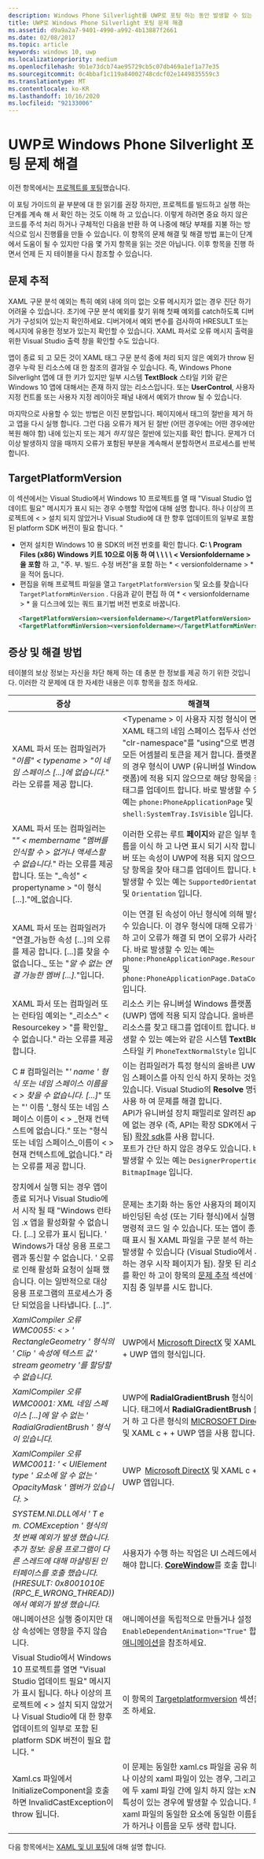 ```yaml
---
description: Windows Phone Silverlight를 UWP로 포팅 하는 동안 발생할 수 있는 문제를 해결 합니다.
title: UWP로 Windows Phone Silverlight 포팅 문제 해결
ms.assetid: d9a9a2a7-9401-4990-a992-4b13887f2661
ms.date: 02/08/2017
ms.topic: article
keywords: windows 10, uwp
ms.localizationpriority: medium
ms.openlocfilehash: 9b1e73dcb74ae95729cb5c07db469a1ef1a77e35
ms.sourcegitcommit: 0c4bbaf1c119a84002748cdcf02e1449835559c3
ms.translationtype: MT
ms.contentlocale: ko-KR
ms.lasthandoff: 10/16/2020
ms.locfileid: "92133006"
---
```

#  <a name="troubleshooting-porting-windowsphone-silverlight-to-uwp"></a>UWP로 Windows Phone Silverlight 포팅 문제 해결


이전 항목에서는 [프로젝트를 포팅](wpsl-to-uwp-porting-to-a-uwp-project.md)했습니다.

이 포팅 가이드의 끝 부분에 대 한 읽기를 권장 하지만, 프로젝트를 빌드하고 실행 하는 단계를 계속 해 서 확인 하는 것도 이해 하 고 있습니다. 이렇게 하려면 중요 하지 않은 코드를 주석 처리 하거나 구체적인 다음을 반환 하 여 나중에 해당 부채를 지불 하는 방식으로 임시 진행률을 만들 수 있습니다. 이 항목의 문제 해결 및 해결 방법 표는이 단계에서 도움이 될 수 있지만 다음 몇 가지 항목을 읽는 것은 아닙니다. 이후 항목을 진행 하면서 언제 든 지 테이블을 다시 참조할 수 있습니다.

## <a name="tracking-down-issues"></a>문제 추적

XAML 구문 분석 예외는 특히 예외 내에 의미 없는 오류 메시지가 없는 경우 진단 하기 어려울 수 있습니다. 초기에 구문 분석 예외를 찾기 위해 첫째 예외를 catch하도록 디버거가 구성되어 있는지 확인하세요. 디버거에서 예외 변수를 검사하여 HRESULT 또는 메시지에 유용한 정보가 있는지 확인할 수 있습니다. XAML 파서로 오류 메시지 출력을 위한 Visual Studio 출력 창을 확인할 수도 있습니다.

앱이 종료 되 고 모든 것이 XAML 태그 구문 분석 중에 처리 되지 않은 예외가 throw 된 경우 누락 된 리소스에 대 한 참조의 결과일 수 있습니다. 즉, Windows Phone Silverlight 앱에 대 한 키가 있지만 일부 시스템 **TextBlock** 스타일 키와 같은 Windows 10 앱에 대해서는 존재 하지 않는 리소스입니다. 또는 **UserControl**, 사용자 지정 컨트롤 또는 사용자 지정 레이아웃 패널 내에서 예외가 throw 될 수 있습니다.

마지막으로 사용할 수 있는 방법은 이진 분할입니다. 페이지에서 태그의 절반을 제거 하 고 앱을 다시 실행 합니다. 그런 다음 오류가 제거 된 절반 (어떤 경우에는 어떤 경우에만 복원 해야 함) 내에 있는지 또는 제거 *하지* 않은 절반에 있는지를 확인 합니다. 문제가 더 이상 발생하지 않을 때까지 오류가 포함된 부분을 계속해서 분할하면서 프로세스를 반복합니다.

## <a name="targetplatformversion"></a>TargetPlatformVersion

이 섹션에서는 Visual Studio에서 Windows 10 프로젝트를 열 때 "Visual Studio 업데이트 필요" 메시지가 표시 되는 경우 수행할 작업에 대해 설명 합니다. 하나 이상의 프로젝트에 &lt; &gt; 설치 되지 않았거나 Visual Studio에 대 한 향후 업데이트의 일부로 포함 된 platform SDK 버전이 필요 합니다. "

-   먼저 설치한 Windows 10 용 SDK의 버전 번호를 확인 합니다. **C: \\ Program Files (x86) Windows 키트 10으로 이동 하 여 \\ \\ \\ \\ &lt; Versionfoldername &gt; 을 포함** 하 고, "주. 부. 빌드. 수정 버전"을 포함 하는 * &lt; versionfoldername &gt; *을 적어 둡니다.
-   편집을 위해 프로젝트 파일을 열고 `TargetPlatformVersion` 및 요소를 찾습니다 `TargetPlatformMinVersion` . 다음과 같이 편집 하 여 * &lt; versionfoldername &gt; * 을 디스크에 있는 쿼드 표기법 버전 번호로 바꿉니다.

```xml
   <TargetPlatformVersion><versionfoldername></TargetPlatformVersion>
   <TargetPlatformMinVersion><versionfoldername></TargetPlatformMinVersion>
```

## <a name="troubleshooting-symptoms-and-remedies"></a>증상 및 해결 방법

테이블의 보상 정보는 자신을 차단 해제 하는 데 충분 한 정보를 제공 하기 위한 것입니다. 이러한 각 문제에 대 한 자세한 내용은 이후 항목을 참조 하세요.

| 증상 | 해결책 |
|---------|--------|
| XAML 파서 또는 컴파일러가 "_이름" &lt; typename &gt; "이 네임 스페이스 [...]에 없습니다._" 라는 오류를 제공 합니다. | &lt;Typename &gt; 이 사용자 지정 형식이 면 XAML 태그의 네임 스페이스 접두사 선언에서 "clr-namespace"를 "using"으로 변경 하 고 모든 어셈블리 토큰을 제거 합니다. 플랫폼 형식의 경우 형식이 UWP (유니버설 Windows 플랫폼)에 적용 되지 않으므로 해당 항목을 찾아 태그를 업데이트 합니다. 바로 발생할 수 있는 예는 `phone:PhoneApplicationPage` 및 `shell:SystemTray.IsVisible` 입니다. | 
| XAML 파서 또는 컴파일러는 "_" &lt; membername "멤버를 인식할 수 &gt; 없거나 액세스할 수 없습니다._" 라는 오류를 제공 합니다. 또는 "_속성" &lt; propertyname &gt; "이 형식 [...]."에_없습니다. | 이러한 오류는 루트 **페이지**와 같은 일부 형식 이름을 이식 하 고 나면 표시 되기 시작 합니다. 멤버 또는 속성이 UWP에 적용 되지 않으므로 해당 항목을 찾아 태그를 업데이트 합니다. 바로 발생할 수 있는 예는 `SupportedOrientations` 및 `Orientation` 입니다. |
| XAML 파서 또는 컴파일러가 "연결_가능한 속성 [...]의 오류를 제공 합니다. [...]를 찾을 수 없습니다._ 또는 "_알 수 없는 연결 가능한 멤버 [...]._"입니다. | 이는 연결 된 속성이 아닌 형식에 의해 발생할 수 있습니다. 이 경우 형식에 대해 오류가 발생 하 고이 오류가 해결 되 면이 오류가 사라집니다. 바로 발생할 수 있는 예는 `phone:PhoneApplicationPage.Resources` 및 `phone:PhoneApplicationPage.DataContext` 입니다. | 
|XAML 파서 또는 컴파일러 또는 런타임 예외는 "_리소스" &lt; Resourcekey &gt; "를 확인할_수 없습니다." 라는 오류를 제공 합니다. | 리소스 키는 유니버설 Windows 플랫폼 (UWP) 앱에 적용 되지 않습니다. 올바른 해당 리소스를 찾고 태그를 업데이트 합니다. 바로 발생할 수 있는 예는와 같은 시스템 **TextBlock** 스타일 키 `PhoneTextNormalStyle` 입니다. |
| C # 컴파일러는 "_' name ' 형식 또는 네임 스페이스 이름을 &lt; &gt; 찾을 수 없습니다. [...]_" 또는 "' 이름 '_형식 또는 네임 스페이스 이름이 &lt; &gt; _현재 컨텍스트에 없습니다." 또는 "형식 또는 네임 스페이스_이름이 &lt; &gt; 현재 컨텍스트에_없습니다." 라는 오류를 제공 합니다. | 이는 컴파일러가 특정 형식의 올바른 UWP 네임 스페이스를 아직 인식 하지 못하는 것일 수 있습니다. Visual Studio의 **Resolve** 명령을 사용 하 여 문제를 해결 합니다. <br/>API가 유니버설 장치 패밀리로 알려진 api 집합에 없는 경우 (즉, API는 확장 SDK에서 구현 됨) [확장 sdk](wpsl-to-uwp-porting-to-a-uwp-project.md)를 사용 합니다.<br/>포트가 간단 하지 않은 경우도 있습니다. 바로 발생할 수 있는 예는 `DesignerProperties` 및 `BitmapImage` 입니다. | 
|장치에서 실행 되는 경우 앱이 종료 되거나 Visual Studio에서 시작 될 때 "Windows 런타임 .x 앱을 활성화할 수 없습니다. [...] 오류가 표시 됩니다. ' Windows가 대상 응용 프로그램과 통신할 수 없습니다. ' 오류로 인해 활성화 요청이 실패 했습니다. 이는 일반적으로 대상 응용 프로그램의 프로세스가 중단 되었음을 나타냅니다. […]”. | 문제는 초기화 하는 동안 사용자의 페이지 또는 바인딩된 속성 (또는 기타 형식)에서 실행 되는 명령적 코드 일 수 있습니다. 또는 앱이 종료 될 때 표시 될 XAML 파일을 구문 분석 하는 동안 발생할 수 있습니다 (Visual Studio에서 시작 하는 경우 시작 페이지가 됨). 잘못 된 리소스 키를 확인 하 고이 항목의 [문제 추적](#tracking-down-issues) 섹션에 있는 지침 중 일부를 시도 합니다.|
| _XamlCompiler 오류 WMC0055: &lt; &gt; ' RectangleGeometry ' 형식의 ' Clip ' 속성에 텍스트 값 ' stream geometry '를 할당할 수 없습니다._ | UWP에서 [Microsoft DirectX](/windows/desktop/directx) 및 XAML c + + UWP 앱의 형식입니다. |
| _XamlCompiler 오류 WMC0001: XML 네임 스페이스 [...]에 알 수 없는 ' RadialGradientBrush ' 형식이 있습니다._ | UWP에 **RadialGradientBrush** 형식이 없습니다. 태그에서 **RadialGradientBrush** 을 제거 하 고 다른 형식의 [MICROSOFT DirectX](/windows/desktop/directx) 및 XAML c + + UWP 앱을 사용 합니다. |
| _XamlCompiler 오류 WMC0011: ' &lt; UIElement type ' 요소에 알 수 없는 ' OpacityMask ' 멤버가 있습니다. &gt;_ | UWP [Microsoft DirectX](/windows/desktop/directx) 및 XAML c + + UWP 앱입니다. |
| _SYSTEM.NI.DLL에서 ' T e m. COMException ' 형식의 첫 번째 예외가 발생 했습니다. 추가 정보: 응용 프로그램이 다른 스레드에 대해 마샬링된 인터페이스를 호출 했습니다. (HRESULT: 0x8001010E (RPC_E_WRONG_THREAD))에서 예외가 발생 했습니다._ | 사용자가 수행 하는 작업은 UI 스레드에서 수행 해야 합니다. [**CoreWindow**](/uwp/api/windows.ui.core.corewindow.getforcurrentthread)를 호출 합니다. |
| 애니메이션은 실행 중이지만 대상 속성에는 영향을 주지 않습니다. | 애니메이션을 독립적으로 만들거나 설정 `EnableDependentAnimation="True"` 합니다. [애니메이션](wpsl-to-uwp-porting-xaml-and-ui.md)을 참조하세요. |
| Visual Studio에서 Windows 10 프로젝트를 열면 "Visual Studio 업데이트 필요" 메시지가 표시 됩니다. 하나 이상의 프로젝트에 &lt; &gt; 설치 되지 않았거나 Visual Studio에 대 한 향후 업데이트의 일부로 포함 된 platform SDK 버전이 필요 합니다. " | 이 항목의 [Targetplatformversion](#targetplatformversion) 섹션을 참조 하세요. |
| Xaml.cs 파일에서 InitializeComponent을 호출 하면 InvalidCastException이 throw 됩니다. | 이 문제는 동일한 xaml.cs 파일을 공유 하는 하나 이상의 xaml 파일이 있는 경우, 그리고 요소에 두 xaml 파일 간에 일치 하지 않는 x:Name 특성이 있는 경우에 발생할 수 있습니다. 두 xaml 파일의 동일한 요소에 동일한 이름을 추가 하거나 이름을 모두 생략 합니다. | 

다음 항목에서는 [XAML 및 UI 포팅](wpsl-to-uwp-porting-xaml-and-ui.md)에 대해 설명 합니다.